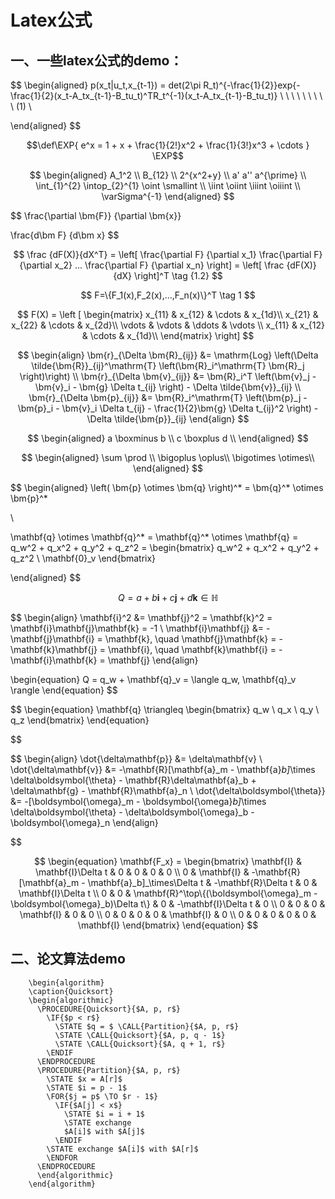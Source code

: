 # Latex公式

## 一、一些latex公式的demo：

$$
\begin{aligned}
p(x_t|u_t,x_{t-1}) = det(2\pi R_t)^{-\frac{1}{2}}exp\{-\frac{1}{2}(x_t-A_tx_{t-1}-B_tu_t)^TR_t^{-1}(x_t-A_tx_{t-1}-B_tu_t)\}     \ \ \ \ \ \ \ \ \ (1)  \\


\end{aligned}
$$


$$\def\EXP{
e^x = 1 + x + \frac{1}{2!}x^2 + \frac{1}{3!}x^3  + \cdots
}
\EXP$$

$$
\begin{aligned}
A_1^2
\\
B_{12}
\\
2^{x^2+y}
\\
a'
a''
a^{\prime}
\\
\int_{1}^{2}
\intop_{2}^{1}
\oint
\smallint
\\
\iint
\oiint
\iiint
\oiiint
\\
\varSigma^{-1}
\end{aligned}
$$




$$
\frac{\partial \bm{F}} {\partial \bm{x}}   

\frac{d\bm F} {d\bm x}
$$

$$
\frac {dF(X)}{dX^T} = 
\left[ 
\frac{\partial F} {\partial x_1}  \frac{\partial F} {\partial x_2}  ... \frac{\partial F} {\partial x_n}  
\right] = 
\left[ 
\frac {dF(X)}{dX}
\right]^T
\tag {1.2}
$$




$$
F=\{F_1(x),F_2(x),...,F_n(x)\}^T
\tag 1
$$




$$
F(X) = 
\left [ 
    \begin{matrix}   
        x_{11} & x_{12} & \cdots & x_{1d}\\      
        x_{21} & x_{22} & \cdots & x_{2d}\\     
        \vdots & \vdots & \ddots & \vdots \\     
        x_{11} & x_{12} & \cdots & x_{1d}\\
    \end{matrix}
\right]
$$



$$
\begin{align} 
\bm{r}_{\Delta \bm{R}_{ij}} &= \mathrm{Log} \left(\Delta \tilde{\bm{R}}_{ij}^\mathrm{T} \left(\bm{R}_i^\mathrm{T} \bm{R}_j \right)\right) \\ 
\bm{r}_{\Delta \bm{v}_{ij}} &= \bm{R}_i^T \left(\bm{v}_j - \bm{v}_i - \bm{g} \Delta t_{ij} \right) - \Delta \tilde{\bm{v}}_{ij} \\
\bm{r}_{\Delta \bm{p}_{ij}} &= \bm{R}_i^\mathrm{T} \left(\bm{p}_j - \bm{p}_i - \bm{v}_i \Delta t_{ij} - \frac{1}{2}\bm{g} \Delta t_{ij}^2 \right) - \Delta \tilde{\bm{p}}_{ij} 
\end{align}
$$


$$
\begin{aligned}
a \boxminus b \\
c \boxplus d \\
\end{aligned}
$$


$$
\begin{aligned}
\sum    \prod \\
\bigoplus
\oplus\\
\bigotimes
\otimes\\
\end{aligned}
$$


$$
\begin{aligned}
\left( \bm{p} \otimes \bm{q} \right)^* = \bm{q}^* \otimes \bm{p}^*

\\

\mathbf{q} \otimes \mathbf{q}^* = \mathbf{q}^* \otimes \mathbf{q} = q_w^2 + q_x^2 + q_y^2 + q_z^2 = 
\begin{bmatrix} 
  q_w^2 + q_x^2 + q_y^2 + q_z^2 \\ 
  \mathbf{0}_v 
\end{bmatrix}


\end{aligned}
$$


$$
\begin{equation}
Q = a + b\mathbf{i} + c\mathbf{j} + d\mathbf{k} \in \mathbb{H}
\end{equation}
$$

$$
\begin{align}
\mathbf{i}^2 &= \mathbf{j}^2 = \mathbf{k}^2 = \mathbf{i}\mathbf{j}\mathbf{k} = -1 \\
\mathbf{i}\mathbf{j} &= -\mathbf{j}\mathbf{i} = \mathbf{k}, \quad 
\mathbf{j}\mathbf{k} = -\mathbf{k}\mathbf{j} = \mathbf{i}, \quad 
\mathbf{k}\mathbf{i} = -\mathbf{i}\mathbf{k} = \mathbf{j}
\end{align}


$$
$$
\begin{equation}
Q = q_w + \mathbf{q}_v = \langle q_w, \mathbf{q}_v \rangle
\end{equation}
$$

$$
\begin{equation}
\mathbf{q} \triangleq \begin{bmatrix} q_w \\ q_x \\ q_y \\ q_z \end{bmatrix}
\end{equation}

$$




$$
\begin{align}
\dot{\delta\mathbf{p}} &= \delta\mathbf{v} \\
\dot{\delta\mathbf{v}} &= -\mathbf{R}[\mathbf{a}_m - \mathbf{a}_b]_\times \delta\boldsymbol{\theta} - \mathbf{R}\delta\mathbf{a}_b + \delta\mathbf{g} - \mathbf{R}\mathbf{a}_n \\
\dot{\delta\boldsymbol{\theta}} &= -[\boldsymbol{\omega}_m - \boldsymbol{\omega}_b]_\times \delta\boldsymbol{\theta} - \delta\boldsymbol{\omega}_b - \boldsymbol{\omega}_n
\end{align}

$$

$$
\begin{equation}
\mathbf{F_x} = \begin{bmatrix}
\mathbf{I} & \mathbf{I}\Delta t & 0 & 0 & 0 & 0 \\
0 & \mathbf{I} & -\mathbf{R}[\mathbf{a}_m - \mathbf{a}_b]_\times\Delta t & -\mathbf{R}\Delta t & 0 & \mathbf{I}\Delta t \\
0 & 0 & \mathbf{R}^\top\{(\boldsymbol{\omega}_m - \boldsymbol{\omega}_b)\Delta t\} & 0 & -\mathbf{I}\Delta t & 0 \\
0 & 0 & 0 & \mathbf{I} & 0 & 0 \\
0 & 0 & 0 & 0 & \mathbf{I} & 0 \\
0 & 0 & 0 & 0 & 0 & \mathbf{I}
\end{bmatrix}
\end{equation}
$$













## 二、论文算法demo



```pseudo
    \begin{algorithm}
    \caption{Quicksort}
    \begin{algorithmic}
      \PROCEDURE{Quicksort}{$A, p, r$}
        \IF{$p < r$}
          \STATE $q = $ \CALL{Partition}{$A, p, r$}
          \STATE \CALL{Quicksort}{$A, p, q - 1$}
          \STATE \CALL{Quicksort}{$A, q + 1, r$}
        \ENDIF
      \ENDPROCEDURE
      \PROCEDURE{Partition}{$A, p, r$}
        \STATE $x = A[r]$
        \STATE $i = p - 1$
        \FOR{$j = p$ \TO $r - 1$}
          \IF{$A[j] < x$}
            \STATE $i = i + 1$
            \STATE exchange
            $A[i]$ with $A[j]$
          \ENDIF
        \STATE exchange $A[i]$ with $A[r]$
        \ENDFOR
      \ENDPROCEDURE
      \end{algorithmic}
    \end{algorithm}
```


